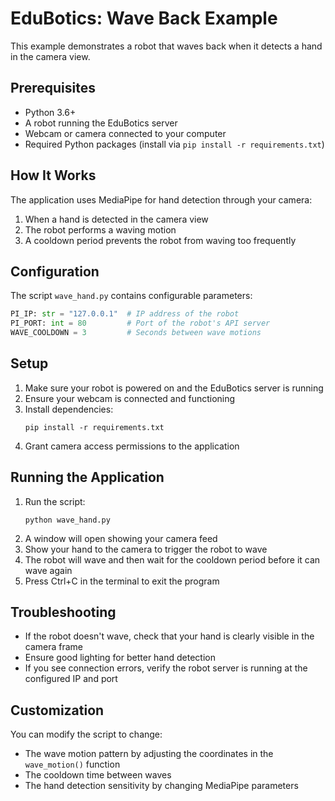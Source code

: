 # EduBotics: Wave Back Example

This example demonstrates a robot that waves back when it detects a hand in the camera view.

## Prerequisites

- Python 3.6+
- A robot running the EduBotics server
- Webcam or camera connected to your computer
- Required Python packages (install via `pip install -r requirements.txt`)

## How It Works

The application uses MediaPipe for hand detection through your camera:

1. When a hand is detected in the camera view
2. The robot performs a waving motion
3. A cooldown period prevents the robot from waving too frequently

## Configuration

The script `wave_hand.py` contains configurable parameters:

```python
PI_IP: str = "127.0.0.1"  # IP address of the robot
PI_PORT: int = 80         # Port of the robot's API server
WAVE_COOLDOWN = 3         # Seconds between wave motions
```

## Setup

1. Make sure your robot is powered on and the EduBotics server is running
2. Ensure your webcam is connected and functioning
3. Install dependencies:
   ```
   pip install -r requirements.txt
   ```
4. Grant camera access permissions to the application

## Running the Application

1. Run the script:
   ```
   python wave_hand.py
   ```
2. A window will open showing your camera feed
3. Show your hand to the camera to trigger the robot to wave
4. The robot will wave and then wait for the cooldown period before it can wave again
5. Press Ctrl+C in the terminal to exit the program

## Troubleshooting

- If the robot doesn't wave, check that your hand is clearly visible in the camera frame
- Ensure good lighting for better hand detection
- If you see connection errors, verify the robot server is running at the configured IP and port

## Customization

You can modify the script to change:

- The wave motion pattern by adjusting the coordinates in the `wave_motion()` function
- The cooldown time between waves
- The hand detection sensitivity by changing MediaPipe parameters
